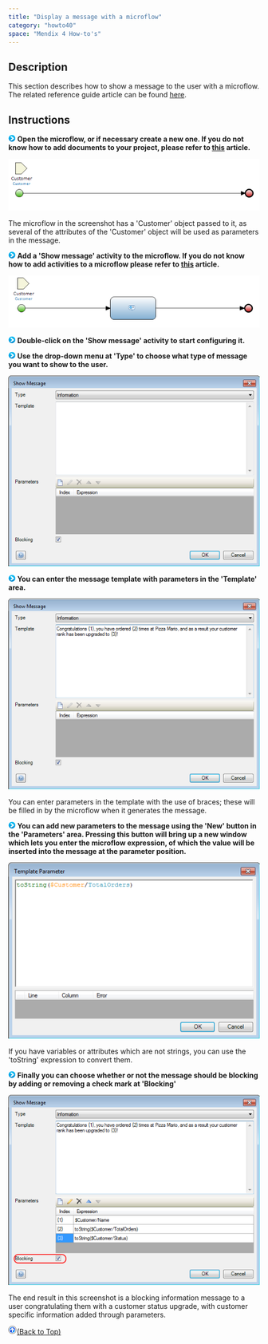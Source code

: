 ```yaml
---
title: "Display a message with a microflow"
category: "howto40"
space: "Mendix 4 How-to's"
---
```

## Description

This section describes how to show a message to the user with a microflow. The related reference guide article can be found [here](https://world.mendix.com/pages/releaseview.action?pageId=11437477).

## Instructions

![](attachments/819203/917932.png) **Open the microflow, or if necessary create a new one. If you do not know how to add documents to your project, please refer to [this](https://world.mendix.com/display/howto25/Add+documents+to+a+module) article.**

![](attachments/2621597/2752891.png)

The microflow in the screenshot has a 'Customer' object passed to it, as several of the attributes of the 'Customer' object will be used as parameters in the message.

![](attachments/819203/917932.png) **Add a 'Show message' activity to the microflow. If you do not know how to add activities to a microflow please refer to [this](https://world.mendix.com/display/howto25/Add+an+activity+to+a+microflow) article.**

![](attachments/2621597/2752892.png)

![](attachments/819203/917932.png) **Double-click on the 'Show message' activity to start configuring it.**

![](attachments/819203/917932.png) **Use the drop-down menu at 'Type' to choose what type of message you want to show to the user.**

![](attachments/2621597/2752893.png)

![](attachments/819203/917932.png) **You can enter the message template with parameters in the 'Template' area.**

![](attachments/2621597/2752890.png)

You can enter parameters in the template with the use of braces; these will be filled in by the microflow when it generates the message.

![](attachments/819203/917932.png) **You can add new parameters to the message using the 'New' button in the 'Parameters' area. Pressing this button will bring up a new window which lets you enter the microflow expression, of which the value will be inserted into the message at the parameter position.**

![](attachments/2621597/2752889.png)

If you have variables or attributes which are not strings, you can use the 'toString' expression to convert them.

![](attachments/819203/917932.png) **Finally you can choose whether or not the message should be blocking by adding or removing a check mark at 'Blocking'**

![](attachments/2621597/2752894.png)

The end result in this screenshot is a blocking information message to a user congratulating them with a customer status upgrade, with customer specific information added through parameters.

[![](attachments/819203/917564.png)](display-a-message-with-a-microflow)[(Back to Top)](display-a-message-with-a-microflow)